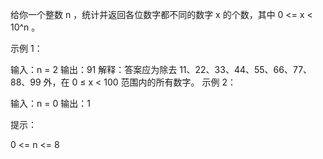 给你一个整数 n ，统计并返回各位数字都不同的数字 x 的个数，其中 0 <= x < 10^n 。
 

示例 1：

输入：n = 2
输出：91
解释：答案应为除去 11、22、33、44、55、66、77、88、99 外，在 0 ≤ x < 100 范围内的所有数字。 
示例 2：

输入：n = 0
输出：1
 

提示：

0 <= n <= 8
